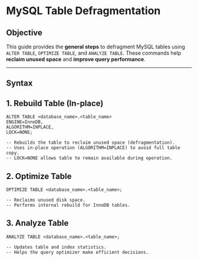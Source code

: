 # MySQL Table Defragmentation 

## Objective
This guide provides the **general steps** to defragment MySQL tables using `ALTER TABLE`, `OPTIMIZE TABLE`, and `ANALYZE TABLE`. These commands help **reclaim unused space** and **improve query performance**.

---

## Syntax


## 1. Rebuild Table (In-place)
```
ALTER TABLE <database_name>.<table_name>
ENGINE=InnoDB, 
ALGORITHM=INPLACE, 
LOCK=NONE;

-- Rebuilds the table to reclaim unused space (defragmentation).
-- Uses in-place operation (ALGORITHM=INPLACE) to avoid full table copy.
-- LOCK=NONE allows table to remain available during operation.
```

## 2. Optimize Table
```
OPTIMIZE TABLE <database_name>.<table_name>;

-- Reclaims unused disk space.
-- Performs internal rebuild for InnoDB tables.
```
## 3. Analyze Table
```
ANALYZE TABLE <database_name>.<table_name>;

-- Updates table and index statistics.
-- Helps the query optimizer make efficient decisions.
```
